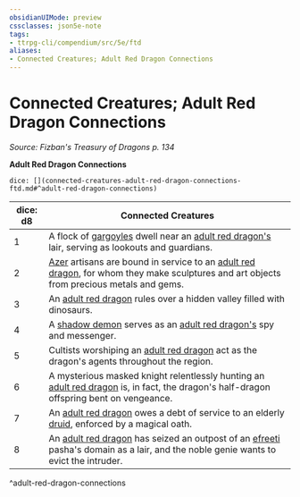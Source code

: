 ```yaml
---
obsidianUIMode: preview
cssclasses: json5e-note
tags:
- ttrpg-cli/compendium/src/5e/ftd
aliases:
- Connected Creatures; Adult Red Dragon Connections
---
```

# Connected Creatures; Adult Red Dragon Connections
*Source: Fizban's Treasury of Dragons p. 134* 

**Adult Red Dragon Connections**

`dice: [](connected-creatures-adult-red-dragon-connections-ftd.md#^adult-red-dragon-connections)`

| dice: d8 | Connected Creatures |
|----------|---------------------|
| 1 | A flock of [gargoyles](/3-Mechanics/CLI/Compendium/bestiary/elemental/gargoyle.md) dwell near an [adult red dragon's](/3-Mechanics/CLI/Compendium/bestiary/dragon/adult-red-dragon.md) lair, serving as lookouts and guardians. |
| 2 | [Azer](/3-Mechanics/CLI/Compendium/bestiary/elemental/azer.md) artisans are bound in service to an [adult red dragon](/3-Mechanics/CLI/Compendium/bestiary/dragon/adult-red-dragon.md), for whom they make sculptures and art objects from precious metals and gems. |
| 3 | An [adult red dragon](/3-Mechanics/CLI/Compendium/bestiary/dragon/adult-red-dragon.md) rules over a hidden valley filled with dinosaurs. |
| 4 | A [shadow demon](/3-Mechanics/CLI/Compendium/bestiary/fiend/shadow-demon.md) serves as an [adult red dragon's](/3-Mechanics/CLI/Compendium/bestiary/dragon/adult-red-dragon.md) spy and messenger. |
| 5 | Cultists worshiping an [adult red dragon](/3-Mechanics/CLI/Compendium/bestiary/dragon/adult-red-dragon.md) act as the dragon's agents throughout the region. |
| 6 | A mysterious masked knight relentlessly hunting an [adult red dragon](/3-Mechanics/CLI/Compendium/bestiary/dragon/adult-red-dragon.md) is, in fact, the dragon's half-dragon offspring bent on vengeance. |
| 7 | An [adult red dragon](/3-Mechanics/CLI/Compendium/bestiary/dragon/adult-red-dragon.md) owes a debt of service to an elderly [druid](/3-Mechanics/CLI/Compendium/bestiary/humanoid/druid.md), enforced by a magical oath. |
| 8 | An [adult red dragon](/3-Mechanics/CLI/Compendium/bestiary/dragon/adult-red-dragon.md) has seized an outpost of an [efreeti](/3-Mechanics/CLI/Compendium/bestiary/elemental/efreeti.md) pasha's domain as a lair, and the noble genie wants to evict the intruder. |
^adult-red-dragon-connections